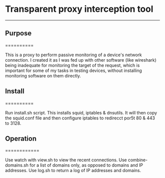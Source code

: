 # Transparent proxy interception tool
------------------------------------

## Purpose
==========

This is a proxy to perform passive monitoring of a device's network connection. 
I created it as I was fed up with other software (like wireshark) being inadequate for monitoring the target of the request, which is important for some of my tasks in testing devices, without installing monitoring software on them directly.

## Install
==========

Run install.sh script. This installs squid, iptables & dnsutils. It will then copy the squid.conf file and then configure iptables to redirecct por5t 80 & 443 to 3128.

## Operation
============

Use watch with view.sh to view the recent connections. Use combine-domains.sh for a list of domains only, as opposed to domains and IP addresses. Use log.sh to return a log of IP addresses and domains. 
